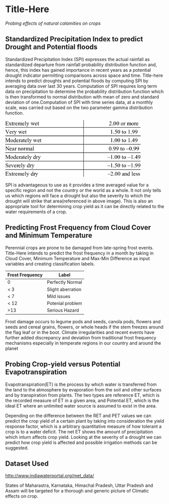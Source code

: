 # Title-Here
*Probing effects of natural calamities on crops*


## Standardized Precipitation Index to predict Drought and Potential floods
Standardized Precipitation Index (SPI) expresses the actual rainfall as standardized departure from rainfall probability distribution function and, hence, this index has gained importance in recent years as a potential drought indicator permitting comparisons across space and time. Title-here intends to predict droughts and potential floods by computing SPI by averaging data over last 30 years. Computation of SPI requires long term data on precipitation to determine the probability distribution function which is then transformed to normal distribution with mean of zero and standard deviation of one.Computation of SPI with time series data, at a monthly scale, was carried out based on the two parameter gamma distribution function.

<img src="https://github.com/AbhilashRN/Title-Here/blob/master/spi%20index%20table.png" height="180" weight="240">

SPI is advantageous to use as it provides a time averaged value for a specific region and not the country or the world as a whole. It not only tells us which regions will face a drought but also the severity to which the drought will strike that area(referenced in above image). This is also an appropriate tool for determining crop yield as it can be directly related to the water requirements of a crop.


## Predicting Frost Frequency from Cloud Cover and Minimum Temperature 
Perennial crops are prone to be damaged from late-spring frost events. Title-Here intends to predict the frost frequency in a month by taking in Cloud Cover, Minimum Temperature and Max-Min Difference as input variables and creating classification labels.

| Frost Frequency  | Label |
| --------- |--------- |
| 0 | Perfectly Normal   |
| < 3 | Slight aberration  |
| < 7 | Mild issues  |
| < 12 | Potenial problem  |
| >13 | Serious Hazard |

Frost damage occurs to legume pods and seeds, canola pods, flowers and seeds and cereal grains, flowers, or whole heads if the stem freezes around the flag leaf or in the boot. Climate irregularities and recent events have further added discrepancy and deviation from traditional frost frequency mechanisms especially in temperate regions in our country and around the planet

## Probing Crop-yield versus Potential Evapotranspiration
Evapotranspiration(ET) is the process by which water is transferred from the land to the atmosphere by evaporation from the soil and other surfaces and by transpiration from plants. The two types are reference ET, which is the recorded measure of ET in a given area, and Potential ET, which is the ideal ET where an unlimited water source is assumed to exist in the area.

Depending on the difference between the RET and PET values we can predict the crop yield of a certain plant by taking into consideration the yield response factor, which is a arbitrary quantitative measure of how tolerant a crop is to a water deficit. The net ET shows the amount of precipitation which inturn affects crop yield. Looking at the severity of a drought we can predict how crop yield is affected and possible irrigation methods can be suggested.


## Dataset Used 
http://www.indiawaterportal.org/met_data/

States of Maharastra, Karnataka, Himachal Pradesh, Uttar Pradesh and Assam will be targeted for a thorough and generic picture of Climatic effects on crop.
